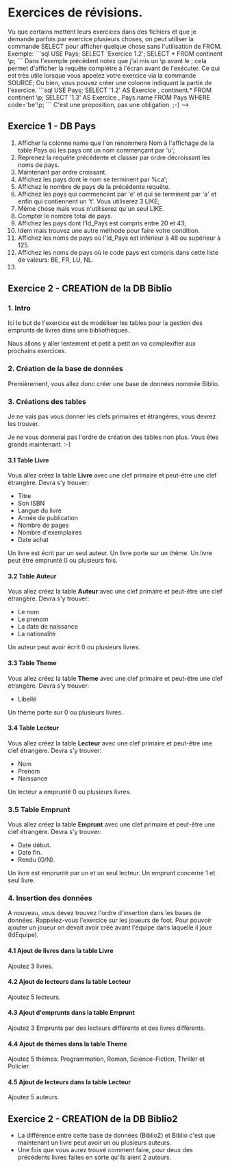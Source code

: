# Exercices de révisions.
<!-->
Vu que certains mettent leurs exercices dans des fichiers et que je demande parfois par exercice plusieurs choses, on peut utiliser la commande SELECT pour afficher quelque chose sans l'utilisation de FROM.
Exemple:
```sql
  
USE Pays;
SELECT 'Exercice 1.2';
SELECT * FROM continent \p;

```
Dans l'exemple précédent notez que j'ai mis un \p avant le ; cela permet d'afficher la requête complètre à l'écran avant de l'exécuter. Ce qui est très utile lorsque vous appelez votre exercice via la commande SOURCE;

Ou bien, vous pouvez créer une colonne indiquant la partie de l'exercice.
```sql
  
USE Pays;
SELECT '1.2' AS Exercice , continent.* FROM continent \p;
SELECT '1.3' AS Exercice , Pays.name FROM Pays WHERE code='be'\p;

```

C'est une proposition, pas une obligation. ;-)
-->
## Exercice 1 - DB Pays
1. Afficher la colonne name que l'on renommera Nom à l'affichage de la table Pays où les pays ont un nom commençant par 'u';
2. Reprenez la requête précédente et classer par ordre décroissant les noms de pays.
3. Maintenant par ordre croissant.
4. Affichez les pays dont le nom se terminent par %ca';
5. Affichez le nombre de pays de la précédente requête.
6. Affichez les pays qui commencent par 'e' et qui se terminent par 'a' et enfin qui contiennent un 't'. Vous utiliserez 3 LIKE;
7. Même chose mais vous n'utiliserez qu'un seul LIKE.
8. Compter le nombre total de pays.
9. Affichez les pays dont l'Id_Pays est compris entre 20 et 43;
10. Idem mais trouvez une autre méthode pour faire votre condition.
11. Affichez les noms de pays où l'Id_Pays est inférieur à 48 ou supérieur à 125.
12. Affichez les noms de pays où le code pays est compris dans cette liste de valeurs: BE, FR, LU, NL.
13. 

## Exercice 2 - CREATION de la DB Biblio
### 1. Intro
Ici le but de l'exercice est de modéliser les tables pour la gestion des emprunts de livres dans une bibliothèques.

Nous allons y aller lentement et petit à petit on va complexifier aux prochains exercices.

### 2. Création de la base de données
Premièrement, vous allez donc créer une base de données nommée Biblio.

### 3. Créations des tables
Je ne vais pas vous donner les clefs primaires et étrangères, vous devrez les trouver.

Je ne vous donnerai pas l'ordre de création des tables non plus. Vous êtes grands maintenant. :-)
#### 3.1 Table Livre
Vous allez créez la table **Livre** avec une clef primaire et peut-être une clef étrangère. Devra s'y trouver:
- Titre
- Son ISBN
- Langue du livre
- Année de publication
- Nombre de pages
- Nombre d'exemplaires
- Date achat

Un livre est écrit par un seul auteur.
Un livre porte sur un thème.
Un livre peut être emprunté 0 ou plusieurs fois.

#### 3.2 Table Auteur
Vous allez créez la table **Auteur** avec une clef primaire et peut-être une clef étrangère. Devra s'y trouver:
- Le nom 
- Le prenom
- La date de naissance
- La nationalité

Un auteur peut avoir écrit 0 ou plusieurs livres.

#### 3.3 Table Theme
Vous allez créez la table **Theme** avec une clef primaire et peut-être une clef étrangère. Devra s'y trouver:
- Libellé

Un thème porte sur 0 ou plusieurs livres.

#### 3.4 Table Lecteur
Vous allez créez la table **Lecteur** avec une clef primaire et peut-être une clef étrangère. Devra s'y trouver:
- Nom
- Prenom
- Naissance

Un lecteur a emprunté 0 ou plusieurs livres.

### 3.5 Table Emprunt
Vous allez créez la table **Emprunt** avec une clef primaire et peut-être une clef étrangère. Devra s'y trouver:
- Date début.
- Date fin.
- Rendu (O/N).

Un livre est emprunté par un et un seul lecteur.
Un emprunt concerne 1 et seul livre.

### 4. Insertion des données
A nouveau, vous devez trouvez l'ordre d'insertion dans les bases de données.
Rappelez-vous l'exercice sur les joueurs de foot. Pour pouvoir ajouter un joueur on devait avoir créé avant l'équipe dans laquelle il joue (IdEquipe).

#### 4.1 Ajout de livres dans la table Livre
Ajoutez 3 livres.

#### 4.2 Ajout de lecteurs dans la table Lecteur
Ajoutez 5 lecteurs.

#### 4.3 Ajout d'emprunts dans la table Emprunt
Ajoutez 3 Emprunts par des lecteurs différents et des livres différents.

#### 4.4 Ajout de thèmes dans la table Theme
Ajoutez 5 thèmes: Programmation, Roman, Science-Fiction, Thriller et Policier.

#### 4.5 Ajout de lecteurs dans la table Lecteur
Ajoutez 5 auteurs.

## Exercice 2 - CREATION de la DB Biblio2
- La différence entre cette base de données (Biblio2) et Biblio c'est que maintenant un livre peut avoir un ou plusieurs auteurs.
- Une fois que vous aurez trouvé comment faire, pour deux des précédents livres faites en sorte qu'ils aient 2 auteurs.




